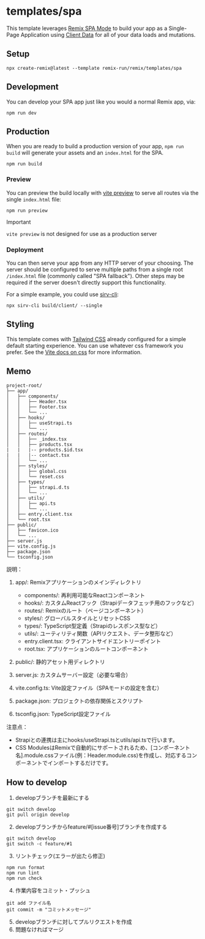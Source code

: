 # templates/spa

This template leverages [Remix SPA Mode](https://remix.run/docs/en/main/guides/spa-mode) to build your app as a Single-Page Application using [Client Data](https://remix.run/docs/en/main/guides/client-data) for all of your data loads and mutations.

## Setup

```shellscript
npx create-remix@latest --template remix-run/remix/templates/spa
```

## Development

You can develop your SPA app just like you would a normal Remix app, via:

```shellscript
npm run dev
```

## Production

When you are ready to build a production version of your app, `npm run build` will generate your assets and an `index.html` for the SPA.

```shellscript
npm run build
```

### Preview

You can preview the build locally with [vite preview](https://vitejs.dev/guide/cli#vite-preview) to serve all routes via the single `index.html` file:

```shellscript
npm run preview
```

> [!IMPORTANT]
>
> `vite preview` is not designed for use as a production server

### Deployment

You can then serve your app from any HTTP server of your choosing. The server should be configured to serve multiple paths from a single root `/index.html` file (commonly called "SPA fallback"). Other steps may be required if the server doesn't directly support this functionality.

For a simple example, you could use [sirv-cli](https://www.npmjs.com/package/sirv-cli):

```shellscript
npx sirv-cli build/client/ --single
```

## Styling

This template comes with [Tailwind CSS](https://tailwindcss.com/) already configured for a simple default starting experience. You can use whatever css framework you prefer. See the [Vite docs on css](https://vitejs.dev/guide/features.html#css) for more information.

## Memo

```
project-root/
├── app/
│   ├── components/
│   │   ├── Header.tsx
│   │   ├── Footer.tsx
│   │   └── ...
│   ├── hooks/
│   │   ├── useStrapi.ts
│   │   └── ...
│   ├── routes/
│   │   ├── _index.tsx
│   │   ├── products.tsx
|   |   |-- products.$id.tsx
|   |   |-- contact.tsx
│   │   └── ...
│   ├── styles/
│   │   ├── global.css
│   │   └── reset.css
│   ├── types/
│   │   ├── strapi.d.ts
│   │   └── ...
│   ├── utils/
│   │   ├── api.ts
│   │   └── ...
│   ├── entry.client.tsx
│   └── root.tsx
├── public/
│   ├── favicon.ico
│   └── ...
├── server.js
├── vite.config.js
├── package.json
└── tsconfig.json
```

説明：

1. app/: Remixアプリケーションのメインディレクトリ
   - components/: 再利用可能なReactコンポーネント
   - hooks/: カスタムReactフック（Strapiデータフェッチ用のフックなど）
   - routes/: Remixのルート（ページコンポーネント）
   - styles/: グローバルスタイルとリセットCSS
   - types/: TypeScript型定義（Strapiのレスポンス型など）
   - utils/: ユーティリティ関数（APIリクエスト、データ整形など）
   - entry.client.tsx: クライアントサイドエントリーポイント
   - root.tsx: アプリケーションのルートコンポーネント

2. public/: 静的アセット用ディレクトリ

3. server.js: カスタムサーバー設定（必要な場合）

4. vite.config.ts: Vite設定ファイル（SPAモードの設定を含む）

5. package.json: プロジェクトの依存関係とスクリプト

6. tsconfig.json: TypeScript設定ファイル

注意点：
- Strapiとの連携は主にhooks/useStrapi.tsとutils/api.tsで行います。
- CSS ModulesはRemixで自動的にサポートされるため、[コンポーネント名].module.cssファイル(例：Header.module.css)を作成し、対応するコンポーネントでインポートするだけです。

## How to develop
1. developブランチを最新にする
```
git switch develop
git pull origin develop
```
2. developブランチからfeature/#[issue番号]ブランチを作成する
```
git switch develop
git switch -c feature/#1
```
3. リントチェック(エラーが出たら修正)
```
npm run format
npm run lint
npm run check
```
4. 作業内容をコミット・プッシュ
```
git add ファイル名
git commit -m "コミットメッセージ"
```
5. developブランチに対してプルリクエストを作成
6. 問題なければマージ
